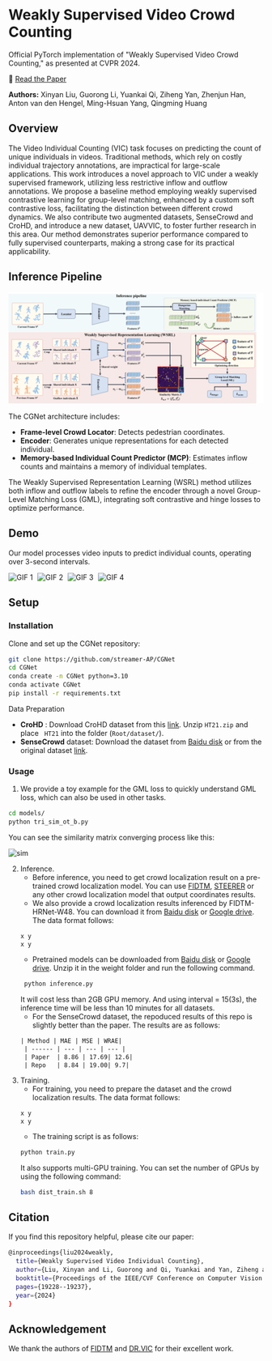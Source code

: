 # Weakly Supervised Video Crowd Counting

Official PyTorch implementation of "Weakly Supervised Video Crowd Counting," as presented at CVPR 2024.

📄 [Read the Paper](https://openaccess.thecvf.com/content/CVPR2024/html/Liu_Weakly_Supervised_Video_Individual_Counting_CVPR_2024_paper.html)

**Authors:** Xinyan Liu, Guorong Li, Yuankai Qi, Ziheng Yan, Zhenjun Han, Anton van den Hengel, Ming-Hsuan Yang, Qingming Huang

## Overview

The Video Individual Counting (VIC) task focuses on predicting the count of unique individuals in videos. Traditional methods, which rely on costly individual trajectory annotations, are impractical for large-scale applications. This work introduces a novel approach to VIC under a weakly supervised framework, utilizing less restrictive inflow and outflow annotations. We propose a baseline method employing weakly supervised contrastive learning for group-level matching, enhanced by a custom soft contrastive loss, facilitating the distinction between different crowd dynamics. We also contribute two augmented datasets, SenseCrowd and CroHD, and introduce a new dataset, UAVVIC, to foster further research in this area. Our method demonstrates superior performance compared to fully supervised counterparts, making a strong case for its practical applicability.

## Inference Pipeline

![Inference Pipeline](./statics/imgs/pipeline.png)

The CGNet architecture includes:
- **Frame-level Crowd Locator**: Detects pedestrian coordinates.
- **Encoder**: Generates unique representations for each detected individual.
- **Memory-based Individual Count Predictor (MCP)**: Estimates inflow counts and maintains a memory of individual templates.

The Weakly Supervised Representation Learning (WSRL) method utilizes both inflow and outflow labels to refine the encoder through a novel Group-Level Matching Loss (GML), integrating soft contrastive and hinge losses to optimize performance.

## Demo

Our model processes video inputs to predict individual counts, operating over 3-second intervals.

<p>
  <img src="statics/imgs/c3.gif" alt="GIF 1" style="width: 22%; margin-right: 5px;">
  <img src="statics/imgs/c4.gif" alt="GIF 2" style="width: 22%; margin-right: 5px;">
  <img src="statics/imgs/p2.gif" alt="GIF 3" style="width: 22%; margin-right: 5px;">
  <img src="statics/imgs/p3.gif" alt="GIF 4" style="width: 22%; margin-right: 5px;">
</p>


## Setup

### Installation

Clone and set up the CGNet repository:

```bash
git clone https://github.com/streamer-AP/CGNet
cd CGNet
conda create -n CGNet python=3.10
conda activate CGNet
pip install -r requirements.txt
```

Data Preparation
- **CroHD** : Download CroHD dataset from this [link](https://motchallenge.net/data/Head_Tracking_21/). Unzip ```HT21.zip``` and place ``` HT21``` into the folder (```Root/dataset/```). 
- **SenseCrowd** dataset: Download the dataset from [Baidu disk](https://pan.baidu.com/s/1OYBSPxgwvRMrr6UTStq7ZQ?pwd=64xm) or from the original dataset [link](https://github.com/HopLee6/VSCrowd-Dataset). 

### Usage

1. We provide a toy example for the GML loss to quickly understand GML loss, which can also be used in other tasks. 

``` bash
cd models/
python tri_sim_ot_b.py
```
You can see the similarity matrix converging process like this:

![sim](./statics/imgs/tinywow_sim_58930123.gif)


2. Inference.
   * Before inference, you need to get crowd localization result on a pre-trained crowd localization model. You can use [FIDTM](https://github.com/dk-liang/FIDTM.git), [STEERER](https://github.com/taohan10200/STEERER.git) or any other crowd localization model that output coordinates results.
   * We also provide a crowd localization results inferenced by FIDTM-HRNet-W48. You can download it from [Baidu disk](https://pan.baidu.com/s/1i9BXHab5pVYhZFCESD6F7Q?pwd=08zg) or [Google drive](https://drive.google.com/file/d/12cMTFTf_xEiE_AYOvs1CgG91EAvbD_ew/view?usp=drive_link). The data format follows:
   ```
   x y
   x y
   ```
   * Pretrained models can be downloaded from [Baidu disk](https://pan.baidu.com/s/1GZJM6sHlFULK56UTTlIhtg?pwd=pigo) or [Google drive](https://drive.google.com/file/d/1EcEy11HVMDxPUMztC-zSIQ4jAMUStbDG/view?usp=drive_link). Unzip it in the weight folder and run the following command.
   ``` bash
    python inference.py
   ```
   It will cost less than 2GB GPU memory. And using interval = 15(3s), the inference time will be less than 10 minutes for all datasets.
   * For the SenseCrowd dataset, the repoduced results of this repo is slightly better than the paper. The results are as follows:
   ```
   | Method | MAE | MSE | WRAE| 
    | ------ | --- | --- | --- |
    | Paper  | 8.86 | 17.69| 12.6|
    | Repo   | 8.84 | 19.00| 9.7|
    ```
3. Training.
   * For training, you need to prepare the dataset and the crowd localization results. The data format follows:
   ```
   x y
   x y
   ```
   * The training script is as follows:
   ``` bash
   python train.py
   ```
   It also supports multi-GPU training. You can set the number of GPUs by using the following command:
   ``` bash
   bash dist_train.sh 8
   ```

## Citation

If you find this repository helpful, please cite our paper:

``` bash
@inproceedings{liu2024weakly,
  title={Weakly Supervised Video Individual Counting},
  author={Liu, Xinyan and Li, Guorong and Qi, Yuankai and Yan, Ziheng and Han, Zhenjun and van den Hengel, Anton and Yang, Ming-Hsuan and Huang, Qingming},
  booktitle={Proceedings of the IEEE/CVF Conference on Computer Vision and Pattern Recognition},
  pages={19228--19237},
  year={2024}
}
```

## Acknowledgement
We thank the authors of [FIDTM](https://github.com/dk-liang/FIDTM.git) and [DR.VIC](https://github.com/taohan10200/DRNet.git) for their excellent work.

